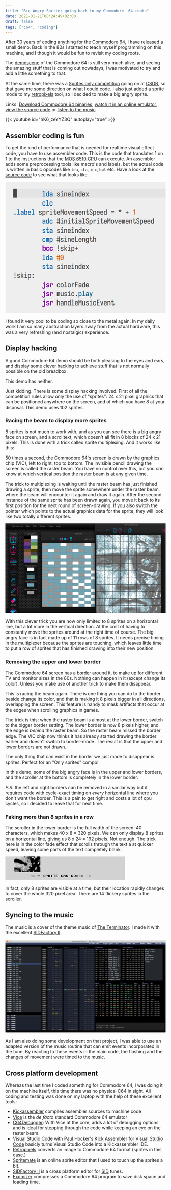```yaml
---
title: "Big Angry Sprite; going back to my Commodore  64 roots"
date: 2021-01-21T08:24:49+02:00
draft: false
tags: ["c64", "coding"]
---
```


After 30 years of coding anything for the [Commodore
64](https://en.wikipedia.org/wiki/Commodore_64), I have released a small demo.
Back in the 80s I started to teach myself programming on this machine, and I
though it would be fun to revisit my coding roots.

The [demoscene](https://en.wikipedia.org/wiki/Demoscene) of the Commodore 64 is
still very much alive, and seeing the amazing stuff that is coming out nowadays,
I was motivated to try and add a little something to that.

At the same time, there was a [Sprites only
competition](https://csdb.dk/event/?id=3003) going on at
[CSDB](https://csdb.dk/event/?id=3003), so that gave me some direction on what I
could code. I also just added a sprite mode to my
[retropixels](/posts/retropixels-0-8-0) tool, so I decided to make a big angry sprite.

Links: [Download Commodore 64 binaries](https://csdb.dk/release/?id=199156),
[watch it in an online emulator](/big_angry_sprite),
[view the source
code](https://github.com/micheldebree/big_angry_sprite) or [listen to the
music](https://deepsid.chordian.net/?file=/SID%20Happens/Terminator.sid)

{{< youtube id="hK6_zeYYZ3Q" autoplay="true" >}}

## Assembler coding is fun

To get the kind of performance that is needed for realtime visual effect code,
you have to use assembler code. This is the code that translates 1 on 1 to the
instructions that the [MOS 6510
CPU](https://en.wikipedia.org/wiki/MOS_Technology_6510) can execute. An
assembler adds some preprocessing tools like macro's and labels, but the actual
code is written in basic opcodes like `lda`, `sta`, `inc`, `bpl` etc. Have a
look at the [source
code](https://github.com/micheldebree/big_angry_sprite/blob/main/big_angry_sprite.asm)
to see what that looks like.

![Snippet of assembler code](snippet.webp)

I found it very cool to be coding so close to the
metal again. In my daily work I am so many abstraction layers away from the
actual hardware, this was a very refreshing (and nostalgic) experience.

## Display hacking

A good Commodore 64 demo should be both pleasing to the eyes and ears, and
display some clever hacking to achieve stuff that is not normally possible on
the old breadbox.

This demo has neither.

Just kidding. There is some display hacking involved. First of all the
competition rules allow only the use of "sprites": 24 x 21 pixel graphics that
can be positioned anywhere on the screen, and of which you have 8 at your
disposal. This demo uses 102 sprites.


### Racing the beam to display more sprites

8 sprites is not much to work with, and as you can see there is a big angry face
on screen, and a scrolltext, which doesn't all fit in 8 blocks of 24 x 21
pixels. This is done with a trick called sprite multiplexing. And it works like
this:

50 times a second, the Commodore 64's screen is drawn by the graphics chip
(VIC), left to right, top to bottom. The invisible pencil drawing the screen is
called the raster beam. You have no control over this, but you _can_ know at
which vertical position the raster beam is at any given time.

The trick to multiplexing is waiting until the raster beam has just finished
drawing a sprite, then move the sprite somewhere under the raster beam, where
the beam will encounter it again and draw it again. After the second instance of
the same sprite has been drawn again, you move it back to its first position for
the next round of screen-drawing. If you also switch the pointer which points to
the actual graphics data for the sprite, they will look like two totally
different sprites.

![Terminator sprites in Spritemate](spritemate.webp)

With this clever trick you are now only limited to 8 sprites on a horizontal
line, but a lot more in the vertical direction. At the cost of having to
constantly move the sprites around at the right time of course. The big angry
face is in fact made up of 11 rows of 8 sprites. It needs precise timing in the
multiplexer because the sprites are touching, which leaves little time to put a
row of sprites that has finished drawing into their new position.

### Removing the upper and lower border

The Commodore 64 screen has a border around it, to make up for different TV and
monitor sizes in the 80s. Nothing can happen in it (except change its color).
Unless you make use of another trick to make them disappear.

This is racing the beam again. There is one thing you can do to the border
beside change its color, and that is making it 8 pixels bigger in all
directions, overlapping the screen. This feature is handy to mask artifacts that
occur at the edges when scrolling graphics in games.

The trick is this; when the raster beam is almost at the lower border, switch to
the bigger border setting. The lower border is now 8 pixels higher, and the edge
is _behind_ the raster beam. So the raster beam missed the border edge. The VIC
chip now thinks it has already started drawing the border earlier and doesn't
switch to border-mode. The result is that the upper and lower borders are not
drawn.

The only thing that can exist in the border we just made to disappear is
sprites. Perfect for an "Only sprites" compo!

In this demo, some of the big angry face is in the upper and lower borders, and
the scroller at the bottom is completely in the lower border.

_P.S._ the left and right borders can be removed in a similar way but it requires
code with cycle-exact timing on _every_ horizontal line where you don't want the
border. This is a pain to get right and costs a lot of cpu cycles, so I decided
to leave that for next time.

### Faking more than 8 sprites in a row

The scroller in the lower border is the full width of the screen: 40 characters,
which makes 40 x 8 = 320 pixels. We can only display 8 sprites on a horizontal
line, giving us 8 x 24 = 192 pixels. Not enough. The trick here is in the color
fade effect that scrolls through the text a at quicker speed, leaving some parts
of the text completely blank. 

![One frame of the scroller](scroller.webp)

In fact, only 8 sprites are visible at a time,
but their location rapidly changes to cover the whole 320 pixel area. There are
14 flickery sprites in the scroller.

## Syncing to the music

The music is a cover of the theme music of [The
Terminator](https://www.rottentomatoes.com/m/terminator). I made it with the
excellent [SIDFactory II](https://blog.chordian.net/sf2).

![SIDFactory II](sf2.webp)

As I am also doing
some development on that project, I was able to use an adapted version of the
music routine that can emit events incorporated in the tune. By reacting to
these events in the main code, the flashing and the changes of movement were
timed to the music.

## Cross platform development

Whereas the last time I coded something for Commodore 64, I was doing it
on the machine itself, this time there was no physical C64 in sight. All coding
and testing was done on my laptop with the help of these excellent tools:

- [Kickassembler](http://www.theweb.dk/KickAssembler) compiles assembler
  sources to machine code
- [Vice](https://vice-emu.sourceforge.io) is the _de facto_ standard Commodore
  64 emulator
- [C64Debugger](https://sourceforge.net/projects/c64-debugger/): With Vice at
  the core, adds a lot of debugging options and is ideal for stepping through
  the code while keeping an eye on the raster beam.
- [Visual Studio Code](https://code.visualstudio.com) with Paul Hocker's [Kick
  Assembler for Visual Studio
  Code](https://gitlab.com/retro-coder/commodore/kick-assembler-vscode-ext)
  basicly turns Visual Studio Code into a Kickassembler IDE.
- [Retropixels](/posts/retropixels-0-8-0) converts an image to Commodore
  64 format (sprites in this case.)
- [Spritemate](https://www.spritemate.com) is an online sprite editor that I used
  to touch up the sprites a bit.
- [SIDFactory II](https://blog.chordian.net/sf2) is a cross platform editor for
  [SID](https://en.wikipedia.org/wiki/MOS_Technology_6581) tunes.
- [Exomizer](https://bitbucket.org/magli143/exomizer/wiki/Home) compresses a
  Commodore 64 program to save disk space and loading time.
